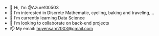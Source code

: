 - 👋 Hi, I’m @Azure100503
- 👀 I’m interested in Discrete Mathematic, cycling, baking and traveling,...
- 🌱 I’m currently learning Data Science
- 💞️ I’m looking to collaborate on back-end projects
- 📫 My email: huyensam2003@gmail.com

<!---
Azure100503/Azure100503 is a ✨ special ✨ repository because its `README.md` (this file) appears on your GitHub profile.
You can click the Preview link to take a look at your changes.
--->
